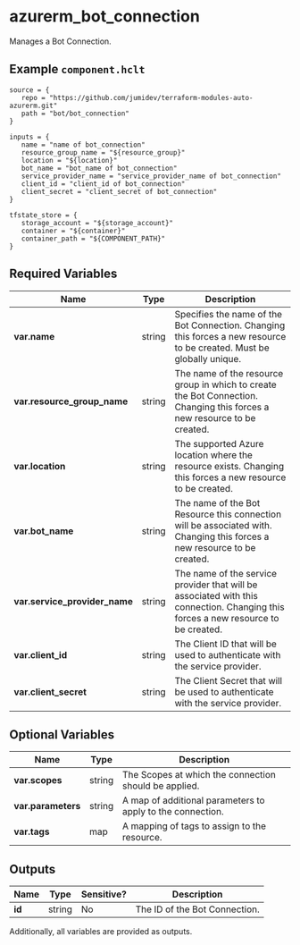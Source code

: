 # azurerm_bot_connection

Manages a Bot Connection.

## Example `component.hclt`

```hcl
source = {
   repo = "https://github.com/jumidev/terraform-modules-auto-azurerm.git" 
   path = "bot/bot_connection" 
}

inputs = {
   name = "name of bot_connection" 
   resource_group_name = "${resource_group}" 
   location = "${location}" 
   bot_name = "bot_name of bot_connection" 
   service_provider_name = "service_provider_name of bot_connection" 
   client_id = "client_id of bot_connection" 
   client_secret = "client_secret of bot_connection" 
}

tfstate_store = {
   storage_account = "${storage_account}" 
   container = "${container}" 
   container_path = "${COMPONENT_PATH}" 
}

```

## Required Variables

| Name | Type |  Description |
| ---- | --------- |  ----------- |
| **var.name** | string |  Specifies the name of the Bot Connection. Changing this forces a new resource to be created. Must be globally unique. | 
| **var.resource_group_name** | string |  The name of the resource group in which to create the Bot Connection. Changing this forces a new resource to be created. | 
| **var.location** | string |  The supported Azure location where the resource exists. Changing this forces a new resource to be created. | 
| **var.bot_name** | string |  The name of the Bot Resource this connection will be associated with. Changing this forces a new resource to be created. | 
| **var.service_provider_name** | string |  The name of the service provider that will be associated with this connection. Changing this forces a new resource to be created. | 
| **var.client_id** | string |  The Client ID that will be used to authenticate with the service provider. | 
| **var.client_secret** | string |  The Client Secret that will be used to authenticate with the service provider. | 

## Optional Variables

| Name | Type |  Description |
| ---- | --------- |  ----------- |
| **var.scopes** | string |  The Scopes at which the connection should be applied. | 
| **var.parameters** | string |  A map of additional parameters to apply to the connection. | 
| **var.tags** | map |  A mapping of tags to assign to the resource. | 



## Outputs

| Name | Type | Sensitive? | Description |
| ---- | ---- | --------- | --------- |
| **id** | string | No  | The ID of the Bot Connection. | 

Additionally, all variables are provided as outputs.
